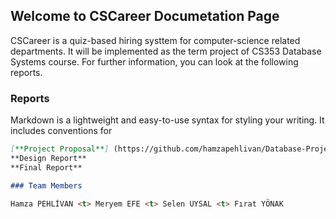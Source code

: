 ## Welcome to CSCareer Documetation Page

CSCareer is a quiz-based hiring systtem for computer-science related departments. It will be implemented as the term project of CS353 Database Systems course. For further information, you can look at the following reports.

### Reports

Markdown is a lightweight and easy-to-use syntax for styling your writing. It includes conventions for

```markdown
[**Project Proposal**] (https://github.com/hamzapehlivan/Database-Project)
**Design Report**
**Final Report**

### Team Members

Hamza PEHLİVAN <t> Meryem EFE <t> Selen UYSAL <t> Fırat YÖNAK
